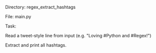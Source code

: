 Directory: regex_extract_hashtags

File: main.py

Task:

Read a tweet-style line from input (e.g. "Loving #Python and #Regex!")

Extract and print all hashtags.
